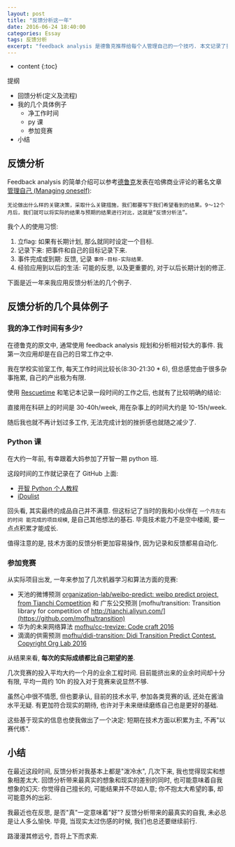 ```yaml
---
layout: post
title: "反馈分析这一年"
date: 2016-06-24 18:40:00
categories: Essay
tags: 反馈分析
excerpt: "feedback analysis 是德鲁克推荐给每个人管理自己的一个技巧. 本文记录了我使用它一年的感受."
---
```


* content
{:toc}

提纲

- 回馈分析(定义及流程)
- 我的几个具体例子
    - 净工作时间
    - py 课
    - 参加竞赛
- 小结

## 反馈分析

Feedback analysis 的简单介绍可以参考[德鲁克](https://en.wikipedia.org/wiki/Peter_Drucker)发表在哈佛商业评论的著名文章 [管理自己 (Managing oneself)](https://www.douban.com/group/topic/20159977/):

`无论做出什么样的关键决策，采取什么关键措施，我们都要写下我们希望看到的结果。9～12个月后，我们就可以将实际的结果与预期的结果进行对比，这就是“反馈分析法”。`

我个人的使用习惯:

1. 立flag: 如果有长期计划, 那么就同时设定一个目标.
2. 记录下来: 把事件和自己的目标记录下来.
3. 事件完成或到期: 反馈, 记录 `事件-目标-实际结果`.
4. 经验应用到以后的生活: 可能的反思, 以及更重要的, 对于以后长期计划的修正.

下面是近一年来我应用反馈分析法的几个例子.

## 反馈分析的几个具体例子

### 我的净工作时间有多少?

在德鲁克的原文中, 通常使用 feedback analysis 规划和分析相对较大的事件. 我第一次应用却是在自己的日常工作之中.

我在学校实验室工作, 每天工作时间比较长(8:30-21:30 * 6), 但总感觉由于很多杂事拖累, 自己的产出极为有限.

使用 [Rescuetime](www.rescuetime.com) 和笔记本记录一段时间的工作之后, 也就有了比较明确的结论:

直接用在科研上的时间是 30-40h/week, 用在杂事上的时间大约是 10-15h/week.

随后我也就不再计划过多工作, 无法完成计划的挫折感也就随之减少了.


### Python 课

在大约一年前, 有幸跟着大妈参加了开智一期 python 班.

这段时间的工作就记录在了 GitHub 上面:

- [开智 Python 个人教程](https://github.com/mofhu/omooc-pythoncamp0)
- [iDoulist](https://github.com/mofhu/iDoulist)

回头看, 其实最终的成品自己并不满意. 但这标记了当时的我和小伙伴在 `一个月左右的时间 能完成的项目规模`, 是自己其他想法的基石. 毕竟技术能力不是空中楼阁, 要一点点积累才能成长.

值得注意的是, 技术方面的反馈分析更加容易操作, 因为记录和反馈都易自动化.

### 参加竞赛

从实际项目出发, 一年来参加了几次机器学习和算法方面的竞赛:

- 天池的微博预测 [organization-lab/weibo-predict: weibo predict project, from Tianchi Competition](https://github.com/organization-lab/weibo-predict) 和 广东公交预测 [mofhu/transition: Transition library for competition of http://tianchi.aliyun.com/](https://github.com/mofhu/transition)
- 华为的未来网络算法 [mofhu/cc-trevize: Code craft 2016](https://github.com/mofhu/cc-trevize)
- 滴滴的供需预测 [mofhu/didi-transition: Didi Transition Predict Contest. Copyright Org Lab 2016](https://github.com/mofhu/didi-transition)

从结果来看, **每次的实际成绩都比自己期望的差**.

几次竞赛的投入平均大约一个月的业余工程时间. 目前能挤出来的业余时间却十分有限, 平均一周约 10h 的投入对于竞赛来说显然不够.

虽然心中很不情愿, 但也要承认, 目前的技术水平, 参加各类竞赛的话, 还处在酱油水平无疑. 有更加符合现实的期待, 也许对于未来继续磨练自己也是更好的基础.

这些基于现实的信息也使我做出了一个决定: 短期在技术方面以积累为主, 不再"以赛代练".

## 小结

在最近这段时间, 反馈分析对我基本上都是"泼冷水", 几次下来, 我也觉得现实和想象相差太大. 回馈分析带来最真实的想象和现实的差别的同时, 也可能意味着自我想象的幻灭: 你觉得自己擅长的, 可能结果并不尽如人意; 你不抱太大希望的事, 却可能意外的出彩.

我最近也在反思, 是否"真"一定意味着"好"? 反馈分析带来的最真实的自我, 未必总是让人多么愉快. 毕竟, 当现实太过伤感的时候, 我们也总还要继续前行.

路漫漫其修远兮, 吾将上下而求索.
